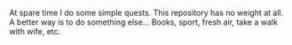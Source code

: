 At spare time I do some simple quests. This repository has no weight at all.  
A better way is to do something else... Books, sport, fresh air, take a walk with wife, etc.
